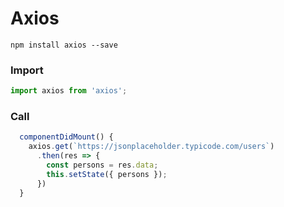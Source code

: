 # Axios

```shell
npm install axios --save
```



### Import

```javascript
import axios from 'axios';
```

### Call

```javascript
  componentDidMount() {
    axios.get(`https://jsonplaceholder.typicode.com/users`)
      .then(res => {
        const persons = res.data;
        this.setState({ persons });
      })
  }
```

